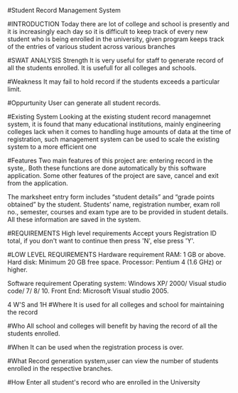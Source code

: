 #Student Record Management System




#INTRODUCTION
Today there are lot of college and school is presently and it is increasingly each day so it is difficult to keep track of every new student who is being enrolled in the university, given program keeps track of the entries of various student across various branches

#SWAT ANALYSIS
Strength
It is very useful for staff to generate record of all the students enrolled. It is usefull for all colleges and schools. 

#Weakness
It may fail to hold record if the students exceeds a particular limit.

#Oppurtunity
User can generate all student records.


#Existing System
Looking at the existing student record managemnet system, it is found that many educational institutions, mainly engineering colleges lack when it comes to handling huge amounts of data at the time of registration, such management system can be used to scale the existing system to a more efficient one



#Features
Two main features of this project are: entering record in the syste,. Both these functions are done automatically by this software application. Some other features of the project are save, cancel and exit from the application.

The marksheet entry form includes “student details” and “grade points obtained” by the student. Students’ name, registration number, exam roll no., semester, courses and exam type are to be provided in student details. All these information are saved in the system.

#REQUIREMENTS
High level requirements
Accept yours Registration ID total, if you don't want to continue then press 'N', else press 'Y'.

#LOW LEVEL REQUIREMENTS
Hardware requirement
RAM: 1 GB or above. Hard disk: Minimum 20 GB free space. Processor: Pentium 4 (1.6 GHz) or higher.

Software requirement
Operating system: Windows XP/ 2000/ Visual studio code/ 7/ 8/ 10. Front End: Microsoft Visual studio 2005.

4 W'S and 1H
#Where
It is used for all colleges and school for maintaining the record

#Who
All school and colleges will benefit by having the record of all the students enrolled.

#When
It can be used when the registration process is over.

#What
Record generation system,user can view the number of students enrolled in the respective branches.

#How
Enter all student's record who are enrolled in the University
